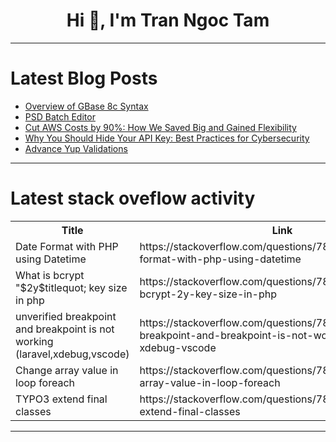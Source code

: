 <h1 align="center">Hi 👋, I'm Tran Ngoc Tam</h1>

---

# Latest Blog Posts 
<!-- BLOG-POST-LIST:START -->
- [Overview of GBase 8c Syntax](https://dev.to/congcong/overview-of-gbase-8c-syntax-11fc)
- [PSD Batch Editor](https://dev.to/rdereu/psd-batch-editor-246e)
- [Cut AWS Costs by 90%: How We Saved Big and Gained Flexibility](https://dev.to/parkerava/cut-aws-costs-by-90-how-we-saved-big-and-gained-flexibility-25gl)
- [Why You Should Hide Your API Key: Best Practices for Cybersecurity](https://dev.to/jlo128456/why-you-should-hide-your-api-key-best-practices-for-cybersecurity-3eo2)
- [Advance Yup Validations](https://dev.to/kush_bhandari_1/advance-yup-validations-5eii)
<!-- BLOG-POST-LIST:END -->

---

# Latest stack oveflow activity
<table>
  <tr><th>Title</th><th>Link</th></tr>
  <!-- STACKOVERFLOW:START --><tr><td>Date Format with PHP using Datetime</td><td>https://stackoverflow.com/questions/78997387/date-format-with-php-using-datetime</td></tr><tr><td>What is bcrypt &quot;$2y$titlequot; key size in php</td><td>https://stackoverflow.com/questions/78997377/what-is-bcrypt-2y-key-size-in-php</td></tr><tr><td>unverified breakpoint and breakpoint is not working &lpar;laravel,xdebug,vscode&rpar;</td><td>https://stackoverflow.com/questions/78997355/unverified-breakpoint-and-breakpoint-is-not-working-laravel-xdebug-vscode</td></tr><tr><td>Change array value in loop foreach</td><td>https://stackoverflow.com/questions/78997238/change-array-value-in-loop-foreach</td></tr><tr><td>TYPO3 extend final classes</td><td>https://stackoverflow.com/questions/78997125/typo3-extend-final-classes</td></tr><!-- STACKOVERFLOW:END -->
</table>

---


